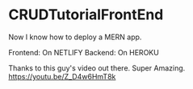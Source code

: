 # CRUDTutorialFrontEnd

Now I know how to deploy a MERN app.

Frontend: On NETLIFY
Backend: On HEROKU

Thanks to this guy's video out there. Super Amazing.
 https://youtu.be/Z_D4w6HmT8k